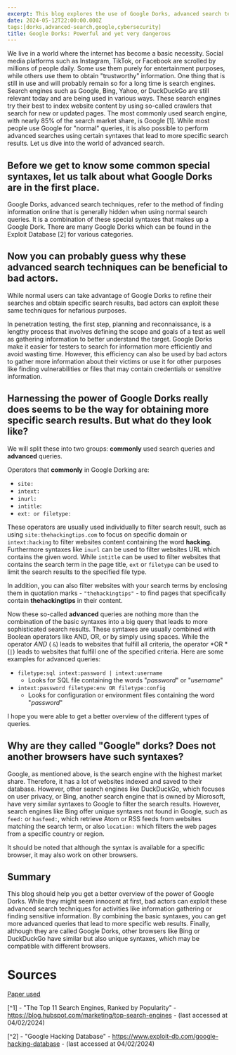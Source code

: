 ```yaml
---
excerpt: This blog explores the use of Google Dorks, advanced search techniques that enable highly specific information retrieval, and compares these capabilities across different search engines.
date: 2024-05-12T22:00:00.000Z
tags:[dorks,advanced-search,google,cybersecurity]
title: Google Dorks: Powerful and yet very dangerous
---
```

We live in a world where the internet has become a basic necessity. Social media platforms such as Instagram, TikTok, or Facebook are scrolled by millions of people daily. Some use them purely for entertainment purposes, while others use them to obtain "trustworthy" information. One thing that is still in use and will probably remain so for a long time is search engines. Search engines such as Google, Bing, Yahoo, or DuckDuckGo are still relevant today and are being used in various ways. These search engines try their best to index website content by using so-called crawlers that search for new or updated pages. The most commonly used search engine, with nearly 85% of the search market share, is Google [1]. While most people use Google for "normal" queries, it is also possible to perform advanced searches using certain syntaxes that lead to more specific search results. Let us dive into the world of advanced search.

## Before we get to know some common special syntaxes, let us talk about what Google Dorks are in the first place.

Google Dorks, advanced search techniques, refer to the method of finding information online that is generally hidden when using normal search queries. It is a combination of these special syntaxes that makes up a Google Dork. There are many Google Dorks which can be found in the Exploit Database [2] for various categories.

## Now you can probably guess why these advanced search techniques can be beneficial to bad actors.

While normal users can take advantage of Google Dorks to refine their searches and obtain specific search results, bad actors can exploit these same techniques for nefarious purposes.

In penetration testing, the first step, planning and reconnaissance, is a lengthy process that involves defining the scope and goals of a test as well as gathering information to better understand the target. Google Dorks make it easier for testers to search for information more efficiently and avoid wasting time. However, this efficiency can also be used by bad actors to gather more information about their victims or use it for other purposes like finding vulnerabilities or files that may contain credentials or sensitive information.

## Harnessing the power of Google Dorks really does seems to be the way for obtaining more specific search results. But what do they look like?

We will split these into two groups: **commonly** used search queries and **advanced** queries.

Operators that **commonly** in Google Dorking are:

- `site:`
- `intext:`
- `inurl:`
- `intitle`:
- `ext: or filetype:`

These operators are usually used individually to filter search result, such as using `site:thehackingtips.com` to focus on specific domain or `intext:hacking` to filter websites content containing the word **hacking**. Furthermore syntaxes like `inurl` can be used to filter websites URL which contains the given word. While `intitle` can be used to filter websites that contains the search term in the page title, `ext` or `filetype` can be used to limit the search results to the specified file type.

In addition, you can also filter websites with your search terms by enclosing them in quotation marks - `"thehackingtips"` - to find pages that specifically contain **thehackingtips** in their content.

Now these so-called **advanced** queries are nothing more than the combination of the basic syntaxes into a big query that leads to more sophisticated search results. These syntaxes are usually combined with Boolean operators like AND, OR, or by simply using spaces. While the operator *AND* ( `&`) leads to websites that fulfill all criteria, the operator *OR *(`|`) leads to websites that fulfill one of the specified criteria. Here are some examples for advanced queries:

- `filetype:sql intext:password | intext:username`
  - Looks for SQL file containing the words "*password*" or "*username*"
- `intext:password filetype:env OR filetype:config`
  - Looks for configuration or environment files containing the word "*password*"

I hope you were able to get a better overview of the different types of queries.

## Why are they called "Google" dorks? Does not another browsers have such syntaxes?

Google, as mentioned above, is the search engine with the highest market share. Therefore, it has a lot of websites indexed and saved to their database. However, other search engines like DuckDuckGo, which focuses on user privacy, or Bing, another search engine that is owned by Microsoft, have very similar syntaxes to Google to filter the search results. However, search engines like Bing offer unique syntaxes not found in Google, such as `feed:` or `hasfeed:`, which retrieve Atom or RSS feeds from websites matching the search term, or also `location:` which filters the web pages from a specific country or region.

It should be noted that although the syntax is available for a specific browser, it may also work on other browsers.

## Summary

This blog should help you get a better overview of the power of Google Dorks. While they might seem innocent at first, bad actors can exploit these advanced search techniques for activities like information gathering or finding sensitive information. By combining the basic syntaxes, you can get more advanced queries that lead to more specific web results. Finally, although they are called Google Dorks, other browsers like Bing or DuckDuckGo have similar but also unique syntaxes, which may be compatible with different browsers.

# Sources

[Paper used](https://www.utupub.fi/bitstream/handle/10024/150643/abasi_reza_thesis.pdf;jsessionid=9A76E4E7FAFFFA9DF241194EF3A98A50?sequence=1)

[^1] - "The Top 11 Search Engines, Ranked by Popularity" - https://blog.hubspot.com/marketing/top-search-engines - (last accessed at 04/02/2024)

[^2] - "Google Hacking Database" - https://www.exploit-db.com/google-hacking-database - (last accessed at 04/02/2024)
